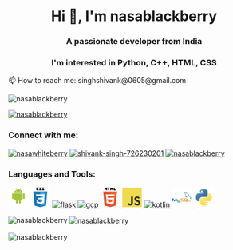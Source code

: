 

<h1 align="center">Hi 👋, I'm nasablackberry</h1>
<h3 align="center">A passionate developer from India</h3>
<h3 align="center">I'm interested in Python, C++, HTML, CSS </h3>
📫 How to reach me: singhshivank@0605@gmail.com

<p align="left"> <img src="https://komarev.com/ghpvc/?username=nasablackberry&label=Profile%20views&color=0e75b6&style=flat" alt="nasablackberry" /> </p>

<p align="left"> <a href="https://github.com/ryo-ma/github-profile-trophy"><img src="https://github-profile-trophy.vercel.app/?username=nasablackberry" alt="nasablackberry" /></a> </p>


<h3 align="left">Connect with me:</h3>
<p align="left">
<a href="https://twitter.com/nasawhiteberry" target="blank"><img align="center" src="https://raw.githubusercontent.com/rahuldkjain/github-profile-readme-generator/master/src/images/icons/Social/twitter.svg" alt="nasawhiteberry" height="30" width="40" /></a>
<a href="https://linkedin.com/in/shivank-singh-726230201" target="blank"><img align="center" src="https://raw.githubusercontent.com/rahuldkjain/github-profile-readme-generator/master/src/images/icons/Social/linked-in-alt.svg" alt="shivank-singh-726230201" height="30" width="40" /></a>
<a href="https://instagram.com/nasablackberry" target="blank"><img align="center" src="https://raw.githubusercontent.com/rahuldkjain/github-profile-readme-generator/master/src/images/icons/Social/instagram.svg" alt="nasablackberry" height="30" width="40" /></a>
</p>

<h3 align="left">Languages and Tools:</h3>
<p align="left"> <a href="https://developer.android.com" target="_blank"> <img src="https://raw.githubusercontent.com/devicons/devicon/master/icons/android/android-original-wordmark.svg" alt="android" width="40" height="40"/> </a> <a href="https://www.w3schools.com/css/" target="_blank"> <img src="https://raw.githubusercontent.com/devicons/devicon/master/icons/css3/css3-original-wordmark.svg" alt="css3" width="40" height="40"/> </a> <a href="https://flask.palletsprojects.com/" target="_blank"> <img src="https://www.vectorlogo.zone/logos/pocoo_flask/pocoo_flask-icon.svg" alt="flask" width="40" height="40"/> </a> <a href="https://cloud.google.com" target="_blank"> <img src="https://www.vectorlogo.zone/logos/google_cloud/google_cloud-icon.svg" alt="gcp" width="40" height="40"/> </a> <a href="https://www.w3.org/html/" target="_blank"> <img src="https://raw.githubusercontent.com/devicons/devicon/master/icons/html5/html5-original-wordmark.svg" alt="html5" width="40" height="40"/> </a> <a href="https://developer.mozilla.org/en-US/docs/Web/JavaScript" target="_blank"> <img src="https://raw.githubusercontent.com/devicons/devicon/master/icons/javascript/javascript-original.svg" alt="javascript" width="40" height="40"/> </a> <a href="https://kotlinlang.org" target="_blank"> <img src="https://www.vectorlogo.zone/logos/kotlinlang/kotlinlang-icon.svg" alt="kotlin" width="40" height="40"/> </a> <a href="https://www.mysql.com/" target="_blank"> <img src="https://raw.githubusercontent.com/devicons/devicon/master/icons/mysql/mysql-original-wordmark.svg" alt="mysql" width="40" height="40"/> </a> <a href="https://www.python.org" target="_blank"> <img src="https://raw.githubusercontent.com/devicons/devicon/master/icons/python/python-original.svg" alt="python" width="40" height="40"/> </a> </p>

<p><img align="left" src="https://github-readme-stats.vercel.app/api/top-langs?username=nasablackberry&show_icons=true&locale=en&layout=compact" alt="nasablackberry" /></p>

<p>&nbsp;<img align="center" src="https://github-readme-stats.vercel.app/api?username=nasablackberry&show_icons=true&locale=en" alt="nasablackberry" /></p>

<p><img align="center" src="https://github-readme-streak-stats.herokuapp.com/?user=nasablackberry&" alt="nasablackberry" /></p>
